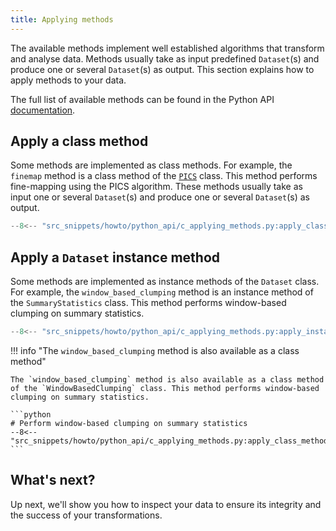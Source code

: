```yaml
---
title: Applying methods
---
```


The available methods implement well established algorithms that transform and analyse data. Methods usually take as input predefined `Dataset`(s) and produce one or several `Dataset`(s) as output. This section explains how to apply methods to your data.

The full list of available methods can be found in the Python API [documentation](../../python_api/methods/_methods.md).

## Apply a class method

Some methods are implemented as class methods. For example, the `finemap` method is a class method of the [`PICS`](../../python_api/methods/pics.md) class. This method performs fine-mapping using the PICS algorithm. These methods usually take as input one or several `Dataset`(s) and produce one or several `Dataset`(s) as output.

```python
--8<-- "src_snippets/howto/python_api/c_applying_methods.py:apply_class_method_pics"
```

## Apply a `Dataset` instance method

Some methods are implemented as instance methods of the `Dataset` class. For example, the `window_based_clumping` method is an instance method of the `SummaryStatistics` class. This method performs window-based clumping on summary statistics.

```python
--8<-- "src_snippets/howto/python_api/c_applying_methods.py:apply_instance_method"
```

!!! info "The `window_based_clumping` method is also available as a class method"

    The `window_based_clumping` method is also available as a class method of the `WindowBasedClumping` class. This method performs window-based clumping on summary statistics.

    ```python
    # Perform window-based clumping on summary statistics
    --8<-- "src_snippets/howto/python_api/c_applying_methods.py:apply_class_method_clumping"
    ```

## What's next?

Up next, we'll show you how to inspect your data to ensure its integrity and the success of your transformations.

